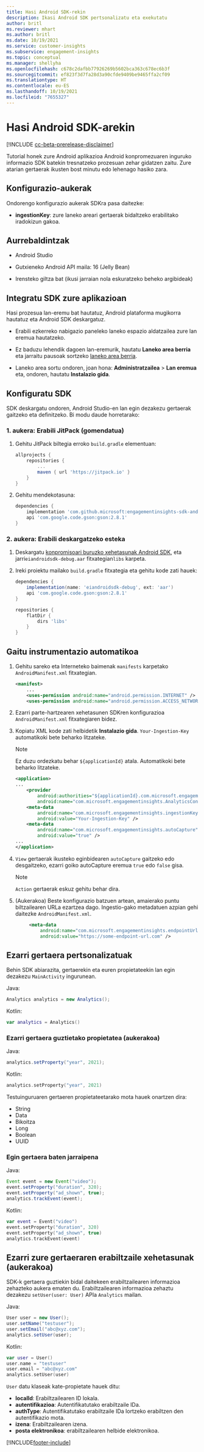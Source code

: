 ```yaml
---
title: Hasi Android SDK-rekin
description: Ikasi Android SDK pertsonalizatu eta exekutatu
author: britl
ms.reviewer: mhart
ms.author: britl
ms.date: 10/19/2021
ms.service: customer-insights
ms.subservice: engagement-insights
ms.topic: conceptual
ms.manager: shellyha
ms.openlocfilehash: c678c2dafbb77926269b5602bca363c678ec6b3f
ms.sourcegitcommit: ef823f3d7fa28d3a90cfde9409be9465ffa2cf09
ms.translationtype: HT
ms.contentlocale: eu-ES
ms.lasthandoff: 10/19/2021
ms.locfileid: "7655327"
---
```

# <a name="get-started-with-the-android-sdk"></a>Hasi Android SDK-arekin

[!INCLUDE [cc-beta-prerelease-disclaimer](includes/cc-beta-prerelease-disclaimer.md)]

Tutorial honek zure Android aplikazioa Android konpromezuaren inguruko informazio SDK batekin tresnatzeko prozesuan zehar gidatzen zaitu. Zure atarian gertaerak ikusten bost minutu edo lehenago hasiko zara.

## <a name="configuration-options"></a>Konfigurazio-aukerak
Ondorengo konfigurazio aukerak SDKra pasa daitezke:

- **ingestionKey**: zure laneko areari gertaerak bidaltzeko erabilitako iradokizun gakoa.

## <a name="prerequisites"></a>Aurrebaldintzak

- Android Studio

- Gutxieneko Android API maila: 16 (Jelly Bean)

- Irensteko giltza bat (ikusi jarraian nola eskuratzeko beheko argibideak)

## <a name="integrate-the-sdk-into-your-application"></a>Integratu SDK zure aplikazioan
Hasi prozesua lan-eremu bat hautatuz, Android plataforma mugikorra hautatuz eta Android SDK deskargatuz.

- Erabili ezkerreko nabigazio paneleko laneko espazio aldatzailea zure lan eremua hautatzeko.

- Ez baduzu lehendik dagoen lan-eremurik, hautatu **Laneko area berria** eta jarraitu pausoak sortzeko [laneko area berria](create-workspace.md).

- Laneko area sortu ondoren, joan hona: **Administratzailea** > **Lan eremua** eta, ondoren, hautatu **Instalazio gida**.

## <a name="configure-the-sdk"></a>Konfiguratu SDK

SDK deskargatu ondoren, Android Studio-en lan egin dezakezu gertaerak gaitzeko eta definitzeko. Bi modu daude horretarako:
### <a name="option-1-use-jitpack-recommended"></a>1. aukera: Erabili JitPack (gomendatua)
1. Gehitu JitPack biltegia erroko `build.gradle` elementuan:
    ```gradle
    allprojects {
        repositories {
            ...
            maven { url 'https://jitpack.io' }
        }
    }
    ```

1. Gehitu mendekotasuna:
    ```gradle
    dependencies {
        implementation 'com.github.microsoft:engagementinsights-sdk-android:v1.0.0'
        api 'com.google.code.gson:gson:2.8.1'
    }
    ```

### <a name="option-2-use-download-link"></a>2. aukera: Erabili deskargatzeko esteka
1. Deskargatu [konpromisoari buruzko xehetasunak Android SDK](https://download.pi.dynamics.com/sdk/EI-SDKs/ei-android-sdk.zip), eta jarri`eiandroidsdk-debug.aar` fitxategian`libs` karpeta.

1. Ireki proiektu mailako `build.gradle` fitxategia eta gehitu kode zati hauek:
    ```gradle
    dependencies {
        implementation(name: 'eiandroidsdk-debug', ext: 'aar')
        api 'com.google.code.gson:gson:2.8.1'
    }

    repositories {
        flatDir {
            dirs 'libs'
        }
    }
    ```

## <a name="enable-auto-instrumentation"></a>Gaitu instrumentazio automatikoa

1. Gehitu sareko eta Interneteko baimenak `manifests` karpetako `AndroidManifest.xml` fitxategian.
    ```xml
    <manifest>
        ...
        <uses-permission android:name="android.permission.INTERNET" />
        <uses-permission android:name="android.permission.ACCESS_NETWORK_STATE" />
    ```

1. Ezarri parte-hartzearen xehetasunen SDKren konfigurazioa `AndroidManifest.xml` fitxategiaren bidez.

1. Kopiatu XML kode zati helbidetik **Instalazio gida**. `Your-Ingestion-Key` automatikoki bete beharko litzateke.

   > [!NOTE]
   > Ez duzu ordezkatu behar `${applicationId}` atala. Automatikoki bete beharko litzateke.


   ```xml
   <application>
   ...
       <provider
           android:authorities="${applicationId}.com.microsoft.engagementinsights.AnalyticsContentProvider"
           android:name="com.microsoft.engagementinsights.AnalyticsContentProvider" />
       <meta-data
           android:name="com.microsoft.engagementinsights.ingestionKey"
           android:value="Your-Ingestion-Key" />
       <meta-data
           android:name="com.microsoft.engagementinsights.autoCapture"
           android:value="true" />
   ...
   </application>
   ```

1. `View` gertaerak ikusteko eginbidearen `autoCapture` gaitzeko edo desgaitzeko, ezarri goiko autoCapture eremua `true` edo `false` gisa. 

   >[!NOTE]
   >`Action` gertaerak eskuz gehitu behar dira.

1. (Aukerakoa) Beste konfigurazio batzuen artean, amaierako puntu biltzailearen URLa ezartzea dago. Ingestio-gako metadatuen azpian gehi daitezke `AndroidManifest.xml`.

   ```xml
        <meta-data
            android:name="com.microsoft.engagementinsights.endpointUrl"
            android:value="https://some-endpoint-url.com" />
   ```

## <a name="implement-custom-events"></a>Ezarri gertaera pertsonalizatuak

Behin SDK abiarazita, gertaerekin eta euren propietateekin lan egin dezakezu `MainActivity` ingurunean.


Java:
```java
Analytics analytics = new Analytics();
```

Kotlin:
```kotlin
var analytics = Analytics()
```

### <a name="set-property-for-all-events-optional"></a>Ezarri gertaera guztietako propietatea (aukerakoa)

Java:
```java
analytics.setProperty("year", 2021);
```

Kotlin:
```kotlin
analytics.setProperty("year", 2021)
```

Testuinguruaren gertaeren propietateetarako mota hauek onartzen dira:
- String
- Data
- Bikoitza
- Long
- Boolean
- UUID

### <a name="track-an-event"></a>Egin gertaera baten jarraipena

Java:
```java
Event event = new Event("video");
event.setProperty("duration", 320);
event.setProperty("ad_shown", true);
analytics.trackEvent(event);
```

Kotlin:
```kotlin
var event = Event("video")
event.setProperty("duration", 320)
event.setProperty("ad_shown", true)
analytics.trackEvent(event)
```

## <a name="set-user-details-for-your-event-optional"></a>Ezarri zure gertaeraren erabiltzaile xehetasunak (aukerakoa)

SDK-k gertaera guztiekin bidal daitekeen erabiltzailearen informazioa zehazteko aukera ematen du. Erabiltzailearen informazioa zehaztu dezakezu `setUser(user: User)` APIa `Analytics` mailan.

Java:
```java
User user = new User();
user.setName("testuser");
user.setEmail("abc@xyz.com");
analytics.setUser(user);
```

Kotlin:
```kotlin
var user = User()
user.name = "testuser"
user.email = "abc@xyz.com"
analytics.setUser(user)
```

`User` datu klaseak kate-propietate hauek ditu:

- **localId**: Erabiltzailearen ID lokala.
- **autentifikazioa**: Autentifikatutako erabiltzaile IDa.
- **authType**: Autentifikatutako erabiltzaile IDa lortzeko erabiltzen den autentifikazio mota.
- **izena**: Erabiltzailearen izena.
- **posta elektronikoa**: erabiltzailearen helbide elektronikoa.

[!INCLUDE[footer-include](../includes/footer-banner.md)]
